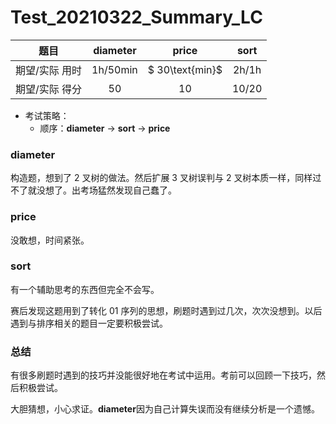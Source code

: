 # Test_20210322_Summary_LC

|      题目      |         diameter         |      price      |         sort          |
| :------------: | :----------------------: | :-------------: | :-------------------: |
| 期望/实际 用时 | $1\text{h}/50\text{min}$ | $ 30\text{min}$ | $2\text{h}/1\text{h}$ |
| 期望/实际 得分 |           $50$           |      $10$       |        $10/20$        |

* 考试策略：
	* 顺序：**diameter** -> **sort** -> **price**



### **diameter**

构造题，想到了 $2$ 叉树的做法。然后扩展 $3$ 叉树误判与 $2$ 叉树本质一样，同样过不了就没想了。出考场猛然发现自己蠢了。

### **price**

没敢想，时间紧张。

### **sort**

有一个辅助思考的东西但完全不会写。

赛后发现这题用到了转化 $01$ 序列的思想，刷题时遇到过几次，次次没想到。以后遇到与排序相关的题目一定要积极尝试。



### 总结

有很多刷题时遇到的技巧并没能很好地在考试中运用。考前可以回顾一下技巧，然后积极尝试。

大胆猜想，小心求证。**diameter**因为自己计算失误而没有继续分析是一个遗憾。